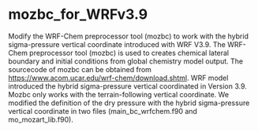 # mozbc_for_WRFv3.9
Modify the WRF-Chem preprocessor tool (mozbc) to work with the hybrid sigma-pressure vertical coordinate introduced with WRF V3.9.
The WRF-Chem preprocessor tool (mozbc) is used to creates chemical lateral boundary and initial conditions from global chemistry model output. The sourcecode of mozbc can be obtained from https://www.acom.ucar.edu/wrf-chem/download.shtml. 
WRF model introduced the hybrid sigma-pressure vertical coordinated in Version 3.9. Mozbc only works with the terrain-following vertical coordinate. We modified the definition of the dry pressure with the hybrid sigma-pressure vertical coordinate in two files (main_bc_wrfchem.f90 and mo_mozart_lib.f90).
